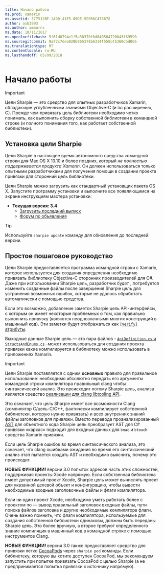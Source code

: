 ```yaml
---
title: Начало работы
ms.prod: xamarin
ms.assetid: 577512BF-1A90-41E5-89DE-9E056C478678
author: asb3993
ms.author: amburns
ms.date: 10/11/2017
ms.openlocfilehash: 5f61d0794e1f5a38370f0d840504720043f69590
ms.sourcegitcommit: 0a72c7dea020b965378b6314f558bf5360dbd066
ms.translationtype: MT
ms.contentlocale: ru-RU
ms.lasthandoff: 05/09/2018
---
```

# <a name="getting-started"></a>Начало работы

> [!IMPORTANT]
> Цели Sharpie — это средство для опытных разработчиков Xamarin, обладающие углубленными знаниями Objective-C (и по расширению, C). Прежде чем привязать цель библиотеки необходимо четко понимать, как выполнить сборку собственной библиотеки в командной строке (и полного понимания того, как работает собственной библиотеки).

<a name="installing" />

## <a name="installing-objective-sharpie"></a>Установка цели Sharpie

Цели Sharpie в настоящее время автономного средства командной строки для Mac OS X 10.10 и более поздних, который _не полностью поддерживается продукта Xamarin_. Он должен использоваться только опытными разработчиками для получения помощи в создании проекта привязки для сторонний цель библиотеки.

Цели Sharpie можно загрузить как стандартный установщик пакета OS X.
Запустите программу установки и выполните все появляющимся на экране инструкциям мастера установки:

- **Текущая версия: 3.4**
  - [Загрузить последний выпуск](https://dl.xamarin.com/objective-sharpie/ObjectiveSharpie.pkg)
  - [Форум по объявления](https://forums.xamarin.com/discussion/104800/objective-sharpie-3-4)

> [!TIP]
> Используйте `sharpie update` команду для обновления до последней версии.

## <a name="basic-walkthrough"></a>Простое пошаговое руководство

Цели Sharpie предоставляется программа командной строки с Xamarin, которое используется для создания определения необходимо привязать библиотеку Objective-C сторонних производителей для C#.
Даже при использовании Sharpie цель, разработчик *будет* , потребуется изменить созданные файлы после завершения Sharpie цель для устранения возможных ошибок, которые не удалось обработать автоматически с помощью средства.

Если это возможно, добавление заметок Sharpie цель API-интерфейсы, с которым он имеет некоторые проблемных о том, как правильно выполнить привязку (являются неоднозначными многих конструкций в машинный код).
Эти заметки будут отображаться как [ `[Verify]` атрибуты](~/cross-platform/macios/binding/objective-sharpie/platform/verify.md).

Выходные данные Sharpie цель — это пара файлов - [ `ApiDefinition.cs` и `StructsAndEnums.cs` ](~/cross-platform/macios/binding/objective-sharpie/platform/apidefinitions-structsandenums.md) -может использоваться для создания проекта привязки какие компилируется в библиотеку можно использовать в приложениях Xamarin.

> [!IMPORTANT]
> Цели Sharpie поставляется с одним **основных** правило для правильное использование: необходимо абсолютно передать его аргументы командной строки компилятора правильный clang чтобы синтаксический анализ. Это происходит потому Sharpie цель, анализа является средство [реализации для clang libtooling API](http://clang.llvm.org/docs/LibTooling.html).

Это означает, что цель Sharpie имеет все возможности Clang (компилятор C/цель-C/C++, фактически компилирует собственной библиотеки, которую нужно привязать) и всех внутренних знаний файлы заголовков для привязки.
Вместо перевода проанализированный [AST](http://en.wikipedia.org/wiki/Abstract_syntax_tree) для объектного кода Sharpie цель преобразует AST для C# привязки «каркас» подходит для входных данных для `bmac` и `btouch` средства Xamarin привязки.

Если цель Sharpie ошибок во время синтаксического анализа, это означает, что clang ошибками ожидания во время его синтаксический анализ этап пытается создать AST и необходимо выяснить, почему это происходит.

**НОВЫЕ ФУНКЦИИ!** версии 3.0 попыток адресов часть этих сложностей, поддерживая проекты Xcode напрямую. Если собственная библиотека имеет допустимый проект Xcode, Sharpie цель может вычислять проект для указанной целевой объект и конфигурацию, чтобы вывести необходимые входные заголовочные файлы и флаги компилятора.

Если ни один проект Xcode, необходимо уметь работать более с проектом по — вывод правильный заголовок входные файлы, пути поиска файлов заголовка и другие необходимые компилятора флаги. Очень важно помнить, что флаги компилятора, используемые для создания собственной библиотеки одинаковы, должны быть переданы Sharpie цель. Это более вручную, а второе требуют определенного знание компиляция в машинный код в командной строке с помощью инструментов Clang.

**НОВЫЕ ФУНКЦИИ!** версия 3.0 также предоставляет средство для привязки легко [CocoaPods](https://cocoapods.org) через `sharpie pod` команды.
Если библиотеку, которую вы хотите доступен CocoaPod, мы рекомендуем запустить при попытке привязать CocoaPod с целью Sharpie (а не предпринимается попытка привязки к источнику напрямую).
